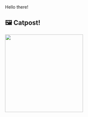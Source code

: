 Hello there!



## 🖼️ Catpost!

<sub>
    <img src="https://cdn2.thecatapi.com/images/dmv.jpg" height="256">
</sub>

